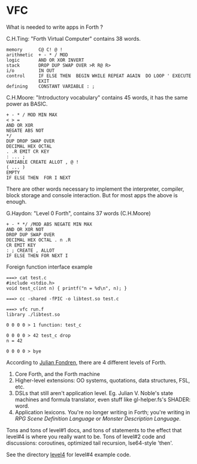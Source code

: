 # VFC

What is needed to write apps in Forth ?


C.H.Ting: "Forth Virtual Computer" contains 38 words.

    memory      C@ C! @ !
    arithmetic  + - * / MOD
    logic       AND OR XOR INVERT
    stack       DROP DUP SWAP OVER >R R@ R>
    i/o         IN OUT
    control     IF ELSE THEN  BEGIN WHILE REPEAT AGAIN  DO LOOP ' EXECUTE
                EXIT
    defining    CONSTANT VARIABLE : ;


C.H.Moore: "Introductory vocabulary" contains 45 words, it has the same 
power as BASIC.

    + - * / MOD MIN MAX
    < > =
    AND OR XOR
    NEGATE ABS NOT
    */
    DUP DROP SWAP OVER
    DECIMAL HEX OCTAL
    . .R EMIT CR KEY
    : ... ;
    VARIABLE CREATE ALLOT , @ !
    ( ... )
    EMPTY
    IF ELSE THEN  FOR I NEXT

There are other words necessary to implement the interpreter, compiler,
block storage and console interaction. But for most apps the above
is enough.


G.Haydon: "Level 0 Forth", contains 37 words (C.H.Moore)

    + - * */ /MOD ABS NEGATE MIN MAX
    AND OR XOR NOT
    DROP DUP SWAP OVER
    DECIMAL HEX OCTAL . n .R
    CR EMIT KEY
    : ; CREATE , ALLOT
    IF ELSE THEN FOR NEXT I

Foreign function interface example

    ===> cat test.c
    #include <stdio.h>
    void test_c(int n) { printf("n = %d\n", n); }

    ===> cc -shared -fPIC -o libtest.so test.c

    ===> vfc run.f
    library ./libtest.so

    0 0 0 0 > 1 function: test_c

    0 0 0 0 > 42 test_c drop
    n = 42

    0 0 0 0 > bye

According to [Julian Fondren](https://bitbucket.org/demonview/workspace/repositories/), there are 4 different levels of Forth.

1. Core Forth, and the Forth machine
2. Higher-level extensions: OO systems, quotations, data structures, FSL, etc.
3. DSLs that still aren't application level. Eg. Julian V. Noble's state
   machines and formula translator, even stuff like gl-helper.fs's SHADER: word.
4. Application lexicons. You're no longer writing in Forth; you're writing in
   *RPG Scene Definition Language* or *Monster Description Language*.

Tons and tons of level#1 docs, and tons of statements to the effect that
level#4 is where you really want to be. Tons of level#2 code and discussions:
coroutines, optimized tail recursion, lse64-style 'then'.

See the directory [level4](https://github.com/pahihu/vfc/tree/master/level4) for level#4 example code.
